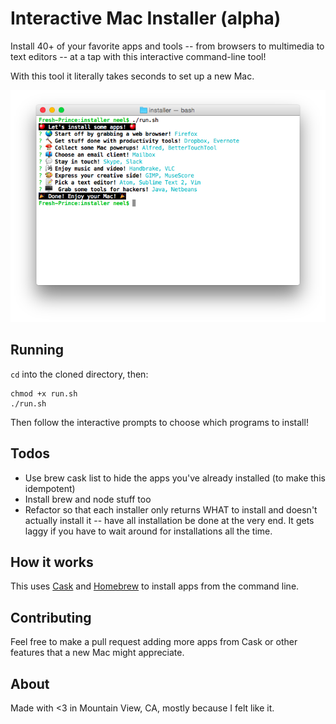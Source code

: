 # Interactive Mac Installer (alpha)

Install 40+ of your favorite apps and tools -- from browsers to multimedia to text editors -- at a tap with this interactive command-line tool!

With this tool it literally takes seconds to set up a new Mac.

![Interactive Mac Installer screenshot](screenshot.png)

## Running

`cd` into the cloned directory, then:

```
chmod +x run.sh
./run.sh
```

Then follow the interactive prompts to choose which programs to install!

## Todos

* Use brew cask list to hide the apps you've already installed (to make this idempotent)
* Install brew and node stuff too
* Refactor so that each installer only returns WHAT to install and doesn't actually install it -- have all installation be done at the very end. It gets laggy if you have to wait around for installations all the time.

## How it works

This uses [Cask](http://caskroom.io/) and [Homebrew](http://brew.sh) to install apps from the command line.

## Contributing

Feel free to make a pull request adding more apps from Cask or other features that a new Mac might appreciate.

## About

Made with <3 in Mountain View, CA, mostly because I felt like it.
